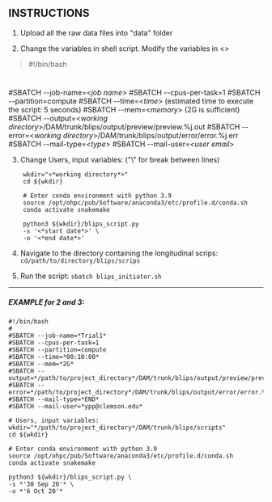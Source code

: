 INSTRUCTIONS
------------

1. Upload all the raw data files into "data" folder

2. Change the variables in shell script. Modify the variables in <>
> #!/bin/bash
> #
  #SBATCH --job-name=<*job name*>
  #SBATCH --cpus-per-task=1
  #SBATCH --partition=compute
  #SBATCH --time=<*time*> (estimated time to execute the script: 5 seconds)
  #SBATCH --mem=<*memory*> (2G is sufficient)
  #SBATCH --output=<*working directory*>/DAM/trunk/blips/output/preview/preview.%j.out
  #SBATCH --error=<*working directory*>/DAM/trunk/blips/output/error/error.%j.err
  #SBATCH --mail-type=<*type*>
  #SBATCH --mail-user=<*user email*>

3. Change Users, input variables: ("\\" for break between lines)
>
        wkdir="<*working directory*>"
        cd ${wkdir}
        
        # Enter conda environment with python 3.9
        source /opt/ohpc/pub/Software/anaconda3/etc/profile.d/conda.sh
        conda activate snakemake
        
        python3 ${wkdir}/blips_script.py
        -s '<*start date*>' \
        -o '<*end date*>' 

4. Navigate to the directory containing the longitudinal scrips: `cd/path/to/directory/blips/scrips`
    
5. Run the script: `sbatch blips_initiator.sh`
---

##### EXAMPLE for 2 and 3:
>
    #!/bin/bash
    #
    #SBATCH --job-name=*Trial1*
    #SBATCH --cpus-per-task=1
    #SBATCH --partition=compute
    #SBATCH --time=*00:10:00*
    #SBATCH --mem=*2G*
    #SBATCH --output=*/path/to/project_directory*/DAM/trunk/blips/output/preview/preview.%j.out
    #SBATCH --error=*/path/to/project_directory*/DAM/trunk/blips/output/error/error.%j.err
    #SBATCH --mail-type=*END*
    #SBATCH --mail-user=*ypp@clemson.edu*

>
    # Users, input variables:
    wkdir="*/path/to/project_directory*/DAM/trunk/blips/scripts"
    cd ${wkdir}
    
> 
    # Enter conda environment with python 3.9
    source /opt/ohpc/pub/Software/anaconda3/etc/profile.d/conda.sh
    conda activate snakemake
    
    python3 ${wkdir}/blips_script.py \
    -s *'30 Sep 20'* \
    -o *'6 Oct 20'*  
